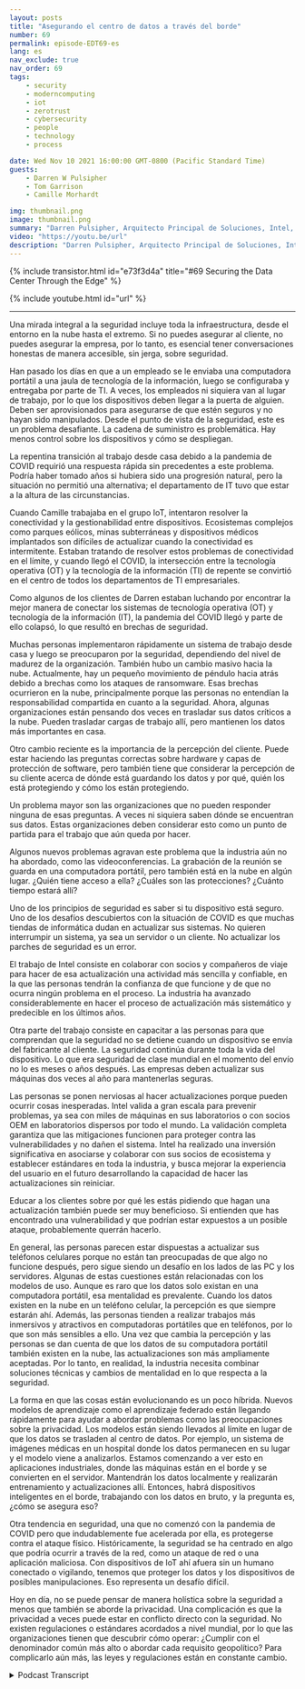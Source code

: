 ```yaml
---
layout: posts
title: "Asegurando el centro de datos a través del borde"
number: 69
permalink: episode-EDT69-es
lang: es
nav_exclude: true
nav_order: 69
tags:
    - security
    - moderncomputing
    - iot
    - zerotrust
    - cybersecurity
    - people
    - technology
    - process

date: Wed Nov 10 2021 16:00:00 GMT-0800 (Pacific Standard Time)
guests:
    - Darren W Pulsipher
    - Tom Garrison
    - Camille Morhardt

img: thumbnail.png
image: thumbnail.png
summary: "Darren Pulsipher, Arquitecto Principal de Soluciones, Intel, habla sobre la seguridad del centro de datos a través del borde con otros ejecutivos de Intel y los anfitriones del podcast Tom Garrison, VP de Seguridad del Cliente, y Camille Morhardt, Directora de Innovación y Comunicación de Seguridad."
video: "https://youtu.be/url"
description: "Darren Pulsipher, Arquitecto Principal de Soluciones, Intel, habla sobre la seguridad del centro de datos a través del borde con otros ejecutivos de Intel y los anfitriones del podcast Tom Garrison, VP de Seguridad del Cliente, y Camille Morhardt, Directora de Innovación y Comunicación de Seguridad."
---
```


<div>
{% include transistor.html id="e73f3d4a" title="#69 Securing the Data Center Through the Edge" %}

{% include youtube.html id="url" %}
</div>

---

Una mirada integral a la seguridad incluye toda la infraestructura, desde el entorno en la nube hasta el extremo. Si no puedes asegurar al cliente, no puedes asegurar la empresa, por lo tanto, es esencial tener conversaciones honestas de manera accesible, sin jerga, sobre seguridad.

Han pasado los días en que a un empleado se le enviaba una computadora portátil a una jaula de tecnología de la información, luego se configuraba y entregaba por parte de TI. A veces, los empleados ni siquiera van al lugar de trabajo, por lo que los dispositivos deben llegar a la puerta de alguien. Deben ser aprovisionados para asegurarse de que estén seguros y no hayan sido manipulados. Desde el punto de vista de la seguridad, este es un problema desafiante. La cadena de suministro es problemática. Hay menos control sobre los dispositivos y cómo se despliegan.

La repentina transición al trabajo desde casa debido a la pandemia de COVID requirió una respuesta rápida sin precedentes a este problema. Podría haber tomado años si hubiera sido una progresión natural, pero la situación no permitió una alternativa; el departamento de IT tuvo que estar a la altura de las circunstancias.

Cuando Camille trabajaba en el grupo IoT, intentaron resolver la conectividad y la gestionabilidad entre dispositivos. Ecosistemas complejos como parques eólicos, minas subterráneas y dispositivos médicos implantados son difíciles de actualizar cuando la conectividad es intermitente. Estaban tratando de resolver estos problemas de conectividad en el límite, y cuando llegó el COVID, la intersección entre la tecnología operativa (OT) y la tecnología de la información (TI) de repente se convirtió en el centro de todos los departamentos de TI empresariales.

Como algunos de los clientes de Darren estaban luchando por encontrar la mejor manera de conectar los sistemas de tecnología operativa (OT) y tecnología de la información (IT), la pandemia del COVID llegó y parte de ello colapsó, lo que resultó en brechas de seguridad.

Muchas personas implementaron rápidamente un sistema de trabajo desde casa y luego se preocuparon por la seguridad, dependiendo del nivel de madurez de la organización. También hubo un cambio masivo hacia la nube. Actualmente, hay un pequeño movimiento de péndulo hacia atrás debido a brechas como los ataques de ransomware. Esas brechas ocurrieron en la nube, principalmente porque las personas no entendían la responsabilidad compartida en cuanto a la seguridad. Ahora, algunas organizaciones están pensando dos veces en trasladar sus datos críticos a la nube. Pueden trasladar cargas de trabajo allí, pero mantienen los datos más importantes en casa.

Otro cambio reciente es la importancia de la percepción del cliente. Puede estar haciendo las preguntas correctas sobre hardware y capas de protección de software, pero también tiene que considerar la percepción de su cliente acerca de dónde está guardando los datos y por qué, quién los está protegiendo y cómo los están protegiendo.

Un problema mayor son las organizaciones que no pueden responder ninguna de esas preguntas. A veces ni siquiera saben dónde se encuentran sus datos. Estas organizaciones deben considerar esto como un punto de partida para el trabajo que aún queda por hacer.

Algunos nuevos problemas agravan este problema que la industria aún no ha abordado, como las videoconferencias. La grabación de la reunión se guarda en una computadora portátil, pero también está en la nube en algún lugar. ¿Quién tiene acceso a ella? ¿Cuáles son las protecciones? ¿Cuánto tiempo estará allí?

Uno de los principios de seguridad es saber si tu dispositivo está seguro. Uno de los desafíos descubiertos con la situación de COVID es que muchas tiendas de informática dudan en actualizar sus sistemas. No quieren interrumpir un sistema, ya sea un servidor o un cliente. No actualizar los parches de seguridad es un error.

El trabajo de Intel consiste en colaborar con socios y compañeros de viaje para hacer de esa actualización una actividad más sencilla y confiable, en la que las personas tendrán la confianza de que funcione y de que no ocurra ningún problema en el proceso. La industria ha avanzado considerablemente en hacer el proceso de actualización más sistemático y predecible en los últimos años.

Otra parte del trabajo consiste en capacitar a las personas para que comprendan que la seguridad no se detiene cuando un dispositivo se envía del fabricante al cliente. La seguridad continúa durante toda la vida del dispositivo. Lo que era seguridad de clase mundial en el momento del envío no lo es meses o años después. Las empresas deben actualizar sus máquinas dos veces al año para mantenerlas seguras.

Las personas se ponen nerviosas al hacer actualizaciones porque pueden ocurrir cosas inesperadas. Intel valida a gran escala para prevenir problemas, ya sea con miles de máquinas en sus laboratorios o con socios OEM en laboratorios dispersos por todo el mundo. La validación completa garantiza que las mitigaciones funcionen para proteger contra las vulnerabilidades y no dañen el sistema. Intel ha realizado una inversión significativa en asociarse y colaborar con sus socios de ecosistema y establecer estándares en toda la industria, y busca mejorar la experiencia del usuario en el futuro desarrollando la capacidad de hacer las actualizaciones sin reiniciar.

Educar a los clientes sobre por qué les estás pidiendo que hagan una actualización también puede ser muy beneficioso. Si entienden que has encontrado una vulnerabilidad y que podrían estar expuestos a un posible ataque, probablemente querrán hacerlo.

En general, las personas parecen estar dispuestas a actualizar sus teléfonos celulares porque no están tan preocupadas de que algo no funcione después, pero sigue siendo un desafío en los lados de las PC y los servidores. Algunas de estas cuestiones están relacionadas con los modelos de uso. Aunque es raro que los datos solo existan en una computadora portátil, esa mentalidad es prevalente. Cuando los datos existen en la nube en un teléfono celular, la percepción es que siempre estarán ahí. Además, las personas tienden a realizar trabajos más inmersivos y atractivos en computadoras portátiles que en teléfonos, por lo que son más sensibles a ello. Una vez que cambia la percepción y las personas se dan cuenta de que los datos de su computadora portátil también existen en la nube, las actualizaciones son más ampliamente aceptadas. Por lo tanto, en realidad, la industria necesita combinar soluciones técnicas y cambios de mentalidad en lo que respecta a la seguridad.

La forma en que las cosas están evolucionando es un poco híbrida. Nuevos modelos de aprendizaje como el aprendizaje federado están llegando rápidamente para ayudar a abordar problemas como las preocupaciones sobre la privacidad. Los modelos están siendo llevados al límite en lugar de que los datos se trasladen al centro de datos. Por ejemplo, un sistema de imágenes médicas en un hospital donde los datos permanecen en su lugar y el modelo viene a analizarlos. Estamos comenzando a ver esto en aplicaciones industriales, donde las máquinas están en el borde y se convierten en el servidor. Mantendrán los datos localmente y realizarán entrenamiento y actualizaciones allí. Entonces, habrá dispositivos inteligentes en el borde, trabajando con los datos en bruto, y la pregunta es, ¿cómo se asegura eso?

Otra tendencia en seguridad, una que no comenzó con la pandemia de COVID pero que indudablemente fue acelerada por ella, es protegerse contra el ataque físico. Históricamente, la seguridad se ha centrado en algo que podría ocurrir a través de la red, como un ataque de red o una aplicación maliciosa. Con dispositivos de IoT ahí afuera sin un humano conectado o vigilando, tenemos que proteger los datos y los dispositivos de posibles manipulaciones. Eso representa un desafío difícil.

Hoy en día, no se puede pensar de manera holística sobre la seguridad a menos que también se aborde la privacidad. Una complicación es que la privacidad a veces puede estar en conflicto directo con la seguridad. No existen regulaciones o estándares acordados a nivel mundial, por lo que las organizaciones tienen que descubrir cómo operar: ¿Cumplir con el denominador común más alto o abordar cada requisito geopolítico? Para complicarlo aún más, las leyes y regulaciones están en constante cambio.



<details>
<summary> Podcast Transcript </summary>

<p></p>

</details>
